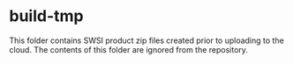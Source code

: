 # build-tmp #

This folder contains SWSI product zip files created prior to uploading to the cloud.
The contents of this folder are ignored from the repository.

